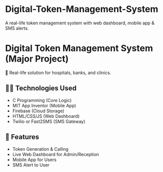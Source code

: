 # Digital-Token-Management-System
A real-life token management system with web dashboard, mobile app &amp; SMS alerts.
# Digital Token Management System (Major Project)
🎯 Real-life solution for hospitals, banks, and clinics.

## 👨‍💻 Technologies Used
- C Programming (Core Logic)
- MIT App Inventor (Mobile App)
- Firebase (Cloud Storage)
- HTML/CSS/JS (Web Dashboard)
- Twilio or Fast2SMS (SMS Gateway)

## 📱 Features
- Token Generation & Calling
- Live Web Dashboard for Admin/Reception
- Mobile App for Users
- SMS Alert to User
